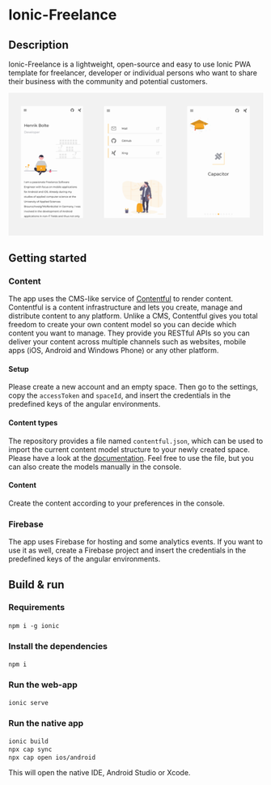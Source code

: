 # Ionic-Freelance

## Description

Ionic-Freelance is a lightweight, open-source and easy to use Ionic PWA template for freelancer, developer or individual persons who want 
to share their business with the community and potential customers.

![Preview](./docs/img/preview.png)

## Getting started

### Content
The app uses the CMS-like service of [Contentful](https://contentful.com)  to render content. 
Contentful is a content infrastructure and lets you create, manage and 
distribute content to any platform. Unlike a CMS, Contentful gives you total freedom to 
create your own content model so you can decide which content you want to manage.
They provide you RESTful APIs so you can deliver your content across multiple 
channels such as websites, mobile apps (iOS, Android and Windows Phone) or any 
other platform.

#### Setup
Please create a new account and an empty space. Then go to the settings, copy the `accessToken`
and `spaceId`, and insert the credentials in the predefined keys of the angular environments.

#### Content types
The repository provides a file named `contentful.json`, which can be used to import the current content model
structure to your newly created space. Please have a look at the [documentation](https://www.contentful.com/developers/docs/tutorials/cli/import-and-export/).
Feel free to use the file, but you can also create the models manually in the console.

#### Content
Create the content according to your preferences in the console.

### Firebase
The app uses Firebase for hosting and some analytics events. If you want to use it as well, create
a Firebase project and insert the credentials in the predefined keys of the angular environments.

## Build & run

### Requirements
`npm i -g ionic`

### Install the dependencies
`npm i`

### Run the web-app
`ionic serve`

### Run the native app
```
ionic build
npx cap sync
npx cap open ios/android
```

This will open the native IDE, Android Studio or Xcode.
